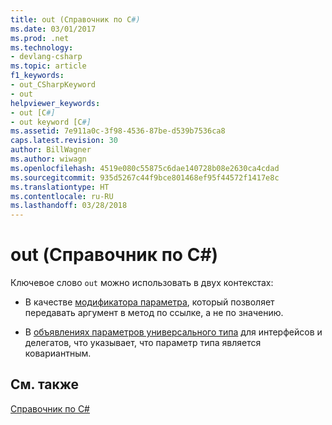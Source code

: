 ```yaml
---
title: out (Справочник по C#)
ms.date: 03/01/2017
ms.prod: .net
ms.technology:
- devlang-csharp
ms.topic: article
f1_keywords:
- out_CSharpKeyword
- out
helpviewer_keywords:
- out [C#]
- out keyword [C#]
ms.assetid: 7e911a0c-3f98-4536-87be-d539b7536ca8
caps.latest.revision: 30
author: BillWagner
ms.author: wiwagn
ms.openlocfilehash: 4519e080c55875c6dae140728b08e2630ca4cdad
ms.sourcegitcommit: 935d5267c44f9bce801468ef95f44572f1417e8c
ms.translationtype: HT
ms.contentlocale: ru-RU
ms.lasthandoff: 03/28/2018
---
```

# <a name="out-c-reference"></a>out (Справочник по C#)
Ключевое слово `out` можно использовать в двух контекстах:

- В качестве [модификатора параметра](../../../csharp/language-reference/keywords/out-parameter-modifier.md), который позволяет передавать аргумент в метод по ссылке, а не по значению.

- В [объявлениях параметров универсального типа](../../../csharp/language-reference/keywords/out-generic-modifier.md) для интерфейсов и делегатов, что указывает, что параметр типа является ковариантным.
   
## <a name="see-also"></a>См. также  
 [Справочник по C#](../../../csharp/language-reference/index.md)
